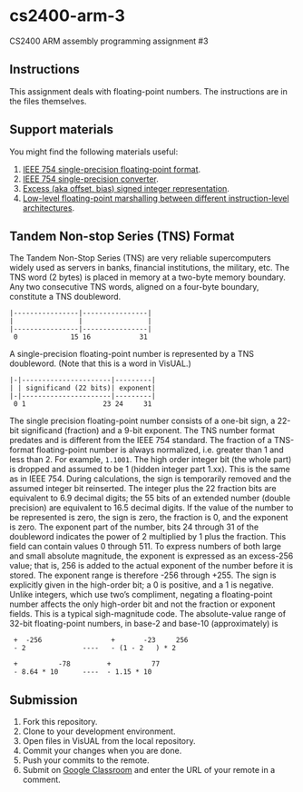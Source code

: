 # cs2400-arm-3
CS2400 ARM assembly programming assignment #3

## Instructions
This assignment deals with floating-point numbers. The instructions are in the files themselves.

## Support materials
You might find the following materials useful:
1. [IEEE 754 single-precision floating-point format](https://en.wikipedia.org/wiki/Single-precision_floating-point_format).
2. [IEEE 754 single-precision converter](https://www.h-schmidt.net/FloatConverter/IEEE754.html).
3. [Excess (aka offset, bias) signed integer representation](https://en.wikipedia.org/wiki/Signed_number_representations#Offset_binary).
4. [Low-level floating-point marshalling between different instruction-level architectures](http://ecet.ecs.uni-ruse.bg/cst06/Docs/cp/SII/II.4.pdf).

## Tandem Non-stop Series (TNS) Format
The Tandem Non-Stop Series (TNS) are very reliable supercomputers widely used as servers in banks, financial institutions, the military, etc. 
The TNS word (2 bytes) is placed in memory at a two-byte memory boundary. Any two consecutive TNS words, aligned on a four-byte boundary, constitute a TNS doubleword.
```
|----------------|----------------| 
|                |                |
|----------------|----------------| 
 0             15 16            31
```
A single-precision floating-point number is represented by a TNS doubleword. (Note that this is a word in VisUAL.)
```
|-|----------------------|---------| 
| | significand (22 bits)| exponent|
|-|----------------------|---------|
 0 1                   23 24     31
```
The single precision floating-point number consists of a one-bit sign, a 22-bit significand (fraction) and a 9-bit exponent. The TNS number format predates and is different from the IEEE 754 standard. 
The fraction of a TNS-format floating-point number is always normalized, i.e. greater than 1 and less than 2. For example, `1.1001`. The high order integer bit (the whole part) is dropped and assumed to be 1 (hidden integer part 1.xx). This is the same as in IEEE 754. During calculations, the sign is temporarily removed and the assumed integer bit reinserted. The integer plus the 22 fraction bits are equivalent to 6.9 decimal digits; the 55 bits of an extended number (double precision) are equivalent to 16.5 decimal digits. If the value of the number to be represented is zero, the sign is zero, the fraction is 0, and the exponent is zero.
The exponent part of the number, bits 24 through 31 of the doubleword indicates the power of 2 multiplied by 1 plus the fraction. This field can contain values 0 through 511. To express numbers of both large and small absolute magnitude, the exponent is expressed as an excess-256 value; that is, 256 is added to the actual exponent of the number before it is stored. The exponent range is therefore -256 through +255.
The sign is explicitly given in the high-order bit; a 0 is positive, and a 1 is negative. Unlike integers, which use two’s compliment, negating a floating-point number affects the only high-order bit and not the fraction or exponent fields. This is a typical sigh-magnitude code. 
The absolute-value range of 32-bit floating-point numbers, in base-2 and base-10 (approximately) is
```
 +  -256                 +       -23     256 
 - 2              ----   - (1 - 2   ) * 2    
 
 +          -78         +          77
 - 8.64 * 10      ----  - 1.15 * 10  
```

## Submission
1. Fork this repository.
2. Clone to your development environment.
3. Open files in VisUAL from the local repository.
4. Commit your changes when you are done.
5. Push your commits to the remote.
6. Submit on [Google Classroom](https://classroom.google.com/u/0/c/Mjc5MjgxMTQ2NzZa/a/MzUwNTU4MjM5ODFa/details) and enter the URL of your remote in a comment.


